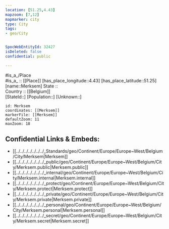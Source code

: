 ```yaml
---
location: [51.25,4.43] 
mapzoom: [7,12] 
mapmarker: city 
type: City
tags:
- geo/City


SpocWebEntityId: 32427
isDeleted: false
confidential: public

---
```

#is_a_/Place  
#is_a_ :: [[Place]] 
[has_place_longitude::4.43] 
[has_place_latitude::51.25] 
[name::Merksem] 
State ::  
Country :: [[Belgium]]  
[StateId::] 
[Population::] 
[Unknown::] 


```leaflet
id: Merksem
coordinates: [[Merksem]] 
markerFile: [[Merksem]] 
defaultZoom: 11 
maxZoom: 18
```


## Confidential Links & Embeds: 
- [[../../../../../../../_Standards/geo/Continent/Europe/Europe~West/Belgium/City/Merksem|Merksem]] 
- [[../../../../../../../_public/geo/Continent/Europe/Europe~West/Belgium/City/Merksem.public|Merksem.public]] 
- [[../../../../../../../_internal/geo/Continent/Europe/Europe~West/Belgium/City/Merksem.internal|Merksem.internal]] 
- [[../../../../../../../_protect/geo/Continent/Europe/Europe~West/Belgium/City/Merksem.protect|Merksem.protect]] 
- [[../../../../../../../_private/geo/Continent/Europe/Europe~West/Belgium/City/Merksem.private|Merksem.private]] 
- [[../../../../../../../_personal/geo/Continent/Europe/Europe~West/Belgium/City/Merksem.personal|Merksem.personal]] 
- [[../../../../../../../_secret/geo/Continent/Europe/Europe~West/Belgium/City/Merksem.secret|Merksem.secret]] 
